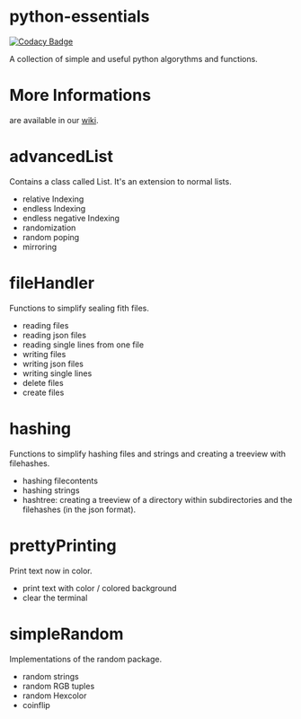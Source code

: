 # python-essentials

[![Codacy Badge](https://api.codacy.com/project/badge/Grade/325c1964496f405b8c186fc423732f61)](https://www.codacy.com/app/phyyyl/py_essentials?utm_source=github.com&amp;utm_medium=referral&amp;utm_content=phyyyl/py_essentials&amp;utm_campaign=Badge_Grade)

A collection of simple and useful python algorythms and functions.

# More Informations
are available in our [wiki](https://github.com/phyyyl/py_essentials/wiki).

# advancedList
Contains a class called List. It's an extension to normal lists.
  - relative Indexing
  - endless Indexing
  - endless negative Indexing
  - randomization
  - random poping
  - mirroring

# fileHandler
Functions to simplify sealing fith files.
  - reading files
  - reading json files
  - reading single lines from one file
  - writing files
  - writing json files
  - writing single lines
  - delete files
  - create files

# hashing
Functions to simplify hashing files and strings and creating a treeview with filehashes.
  - hashing filecontents
  - hashing strings
  - hashtree: creating a treeview of a directory within subdirectories and the filehashes (in the json format).

# prettyPrinting
Print text now in color.
  - print text with color / colored background
  - clear the terminal

# simpleRandom
Implementations of the random package.
  - random strings
  - random RGB tuples
  - random Hexcolor
  - coinflip
  
